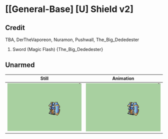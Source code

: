 # [\[General-Base\] \[U\] Shield v2]

## Credit

TBA, DerTheVaporeon, Nuramon, Pushwall, The_Big_Dededester

1. Sword (Magic Flash) {The_Big_Dededester}
	
## Unarmed

| Still | Animation |
| :---: | :-------: |
| ![Unarmed still](./Unarmed_000.png) | ![Unarmed animation](./Unarmed.gif) |
